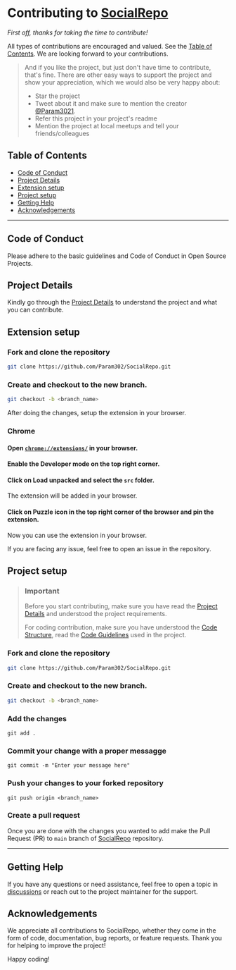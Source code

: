 # Contributing to [SocialRepo](https://github.com/Param302/SocialRepo)

_First off, thanks for taking the time to contribute!_

All types of contributions are encouraged and valued. See the [Table of Contents](#table-of-contents). We are looking forward to your contributions.

> And if you like the project, but just don't have time to contribute, that's fine. There are other easy ways to support the project and show your appreciation, which we would also be very happy about:
>
> -   Star the project
> -   Tweet about it and make sure to mention the creator [@Param3021](https://twitter.com/Param3021).
> -   Refer this project in your project's readme
> -   Mention the project at local meetups and tell your friends/colleagues

## Table of Contents

-   [Code of Conduct](#code-of-conduct)
-   [Project Details](#project-details)
-   [Extension setup](#extension-setup)
-   [Project setup](#project-setup)
-   [Getting Help](#getting-help)
-   [Acknowledgements](#acknowledgements)

---

## Code of Conduct

Please adhere to the basic guidelines and Code of Conduct in Open Source Projects.

## Project Details

Kindly go through the [Project Details](README.md) to understand the project and what you can contribute.

## Extension setup
### Fork and clone the repository

```bash
git clone https://github.com/Param302/SocialRepo.git
```

### Create and checkout to the new branch.

```bash
git checkout -b <branch_name>
```
After doing the changes, setup the extension in your browser.

### Chrome
#### Open [`chrome://extensions/`](chrome://extensions/) in your browser.
#### Enable the Developer mode on the top right corner.
#### Click on Load unpacked and select the `src` folder.
The extension will be added in your browser.
#### Click on Puzzle icon in the top right corner of the browser and pin the extension.
Now you can use the extension in your browser.

If you are facing any issue, feel free to open an issue in the repository.


## Project setup

> ### Important
>
> Before you start contributing, make sure you have read the [Project Details](README.md) and understood the project requirements.
>
> For coding contribution, make sure you have understood the [Code Structure](README.md#code-structure), read the [Code Guidelines](README.md#code-guidelines) used in the project.

### Fork and clone the repository

```bash
git clone https://github.com/Param302/SocialRepo.git
```

### Create and checkout to the new branch.

```bash
git checkout -b <branch_name>
```

### Add the changes

```
git add .
```

### Commit your change with a proper messagge

```
git commit -m "Enter your message here"
```

### Push your changes to your forked repository

```
git push origin <branch_name>
```

### Create a pull request

Once you are done with the changes you wanted to add make the Pull Request (PR) to `main` branch of [SocialRepo](https://github.com/Param302/SocialRepo) repository.

---

## Getting Help

If you have any questions or need assistance, feel free to open a topic in [discussions](https://github.com/Param302/SocialRepo/discussions) or reach out to the project maintainer for the support.

## Acknowledgements

We appreciate all contributions to SocialRepo, whether they come in the form of code, documentation, bug reports, or feature requests. Thank you for helping to improve the project!

Happy coding!
